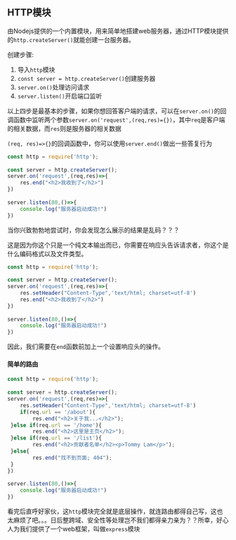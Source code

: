 ## HTTP模块
由Nodejs提供的一个内置模块，用来简单地搭建web服务器，通过HTTP模块提供的`http.createServer()`就能创建一台服务器。

创建步骤:
1. 导入`http`模块
2. `const server = http.createServer()`创建服务器
3. `server.on()`处理访问请求
4. `server.listen()`开启端口监听

以上四步是最基本的步骤，如果你想回答客户端的请求，可以在`server.on()`的回调函数中监听两个参数`server.on('request',(req,res)={})`，其中`req`是客户端的相关数据，而`res`则是服务器的相关数据

`(req, res)=>{}`的回调函数中，你可以使用`server.end()`做出一些答复行为

```js
const http = require('http');  
  
const server = http.createServer();  
server.on('request',(req,res)=>{  
    res.end("<h2>我收到了</h2>")  
})  
  
server.listen(80,()=>{  
    console.log("服务器启动成功!")  
})
```

当你兴致勃勃地尝试时，你会发现怎么展示的结果是乱码？？？

这是因为你这个只是一个纯文本输出而已，你需要在响应头告诉请求者，你这个是什么编码格式以及文件类型。

```js
const http = require('http');  
  
const server = http.createServer();  
server.on('request',(req,res)=>{  
    res.setHeader("Content-Type",'text/html; charset=utf-8')  
    res.end("<h2>我收到了</h2>")  
})  
  
server.listen(80,()=>{  
    console.log("服务器启动成功!")  
})
```

因此，我们需要在`end`函数前加上一个设置响应头的操作。

#### 简单的路由
```js
const http = require('http');  
  
const server = http.createServer();  
server.on('request',(req,res)=>{  
    res.setHeader("Content-Type",'text/html; charset=utf-8')  
    if(req.url == '/about'){  
        res.end("<h2>关于我...</h2>");  
 }else if(req.url == '/home'){  
        res.end("<h2>这里是主页</h2>");  
 }else if(req.url == '/list'){  
        res.end("<h2>贡献者名单</h2><p>Tommy Lam</p>");  
 }else{  
        res.end("找不到页面; 404");  
 }  
})  
  
server.listen(80,()=>{  
    console.log("服务器启动成功!")  
})
```

看完后直呼好家伙，这`http`模块完全就是底层操作，就连路由都得自己写，这也太麻烦了吧。。。日后整跨域、安全性等处理岂不我们都得亲力亲为？？所幸，好心人为我们提供了一个web框架，叫做`express`模块